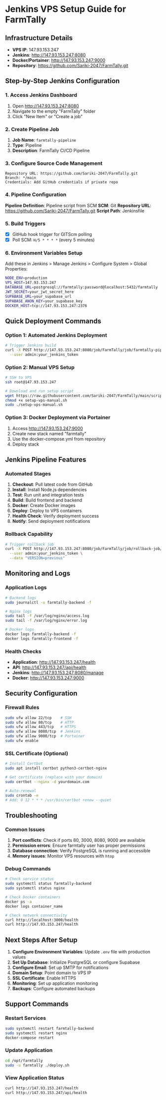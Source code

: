 # Jenkins VPS Setup Guide for FarmTally

## Infrastructure Details
- **VPS IP**: 147.93.153.247
- **Jenkins**: http://147.93.153.247:8080
- **Docker/Portainer**: http://147.93.153.247:9000
- **Repository**: https://github.com/Sariki-2047/FarmTally.git

## Step-by-Step Jenkins Configuration

### 1. Access Jenkins Dashboard
1. Open http://147.93.153.247:8080
2. Navigate to the empty "FarmTally" folder
3. Click "New Item" or "Create a job"

### 2. Create Pipeline Job
1. **Job Name**: `farmtally-pipeline`
2. **Type**: Pipeline
3. **Description**: FarmTally CI/CD Pipeline

### 3. Configure Source Code Management
```
Repository URL: https://github.com/Sariki-2047/FarmTally.git
Branch: */main
Credentials: Add GitHub credentials if private repo
```

### 4. Pipeline Configuration
**Pipeline Definition**: Pipeline script from SCM
**SCM**: Git
**Repository URL**: https://github.com/Sariki-2047/FarmTally.git
**Script Path**: Jenkinsfile

### 5. Build Triggers
- [x] GitHub hook trigger for GITScm polling
- [x] Poll SCM: `H/5 * * * *` (every 5 minutes)

### 6. Environment Variables Setup
Add these in Jenkins > Manage Jenkins > Configure System > Global Properties:

```bash
NODE_ENV=production
VPS_HOST=147.93.153.247
DATABASE_URL=postgresql://farmtally:password@localhost:5432/farmtally
JWT_SECRET=your_jwt_secret_here
SUPABASE_URL=your_supabase_url
SUPABASE_ANON_KEY=your_supabase_key
DOCKER_HOST=tcp://147.93.153.247:2376
```

## Quick Deployment Commands

### Option 1: Automated Jenkins Deployment
```bash
# Trigger Jenkins build
curl -X POST http://147.93.153.247:8080/job/FarmTally/job/farmtally-pipeline/build \
  --user admin:your_jenkins_token
```

### Option 2: Manual VPS Setup
```bash
# SSH to VPS
ssh root@147.93.153.247

# Download and run setup script
wget https://raw.githubusercontent.com/Sariki-2047/FarmTally/main/scripts/setup-vps-manual.sh
chmod +x setup-vps-manual.sh
sudo ./setup-vps-manual.sh
```

### Option 3: Docker Deployment via Portainer
1. Access http://147.93.153.247:9000
2. Create new stack named "farmtally"
3. Use the docker-compose.yml from repository
4. Deploy stack

## Jenkins Pipeline Features

### Automated Stages
1. **Checkout**: Pull latest code from GitHub
2. **Install**: Install Node.js dependencies
3. **Test**: Run unit and integration tests
4. **Build**: Build frontend and backend
5. **Docker**: Create Docker images
6. **Deploy**: Deploy to VPS containers
7. **Health Check**: Verify deployment success
8. **Notify**: Send deployment notifications

### Rollback Capability
```bash
# Trigger rollback job
curl -X POST http://147.93.153.247:8080/job/FarmTally/job/rollback-job/build \
  --user admin:your_jenkins_token \
  --data "VERSION=previous"
```

## Monitoring and Logs

### Application Logs
```bash
# Backend logs
sudo journalctl -u farmtally-backend -f

# Nginx logs
sudo tail -f /var/log/nginx/access.log
sudo tail -f /var/log/nginx/error.log

# Docker logs
docker logs farmtally-backend -f
docker logs farmtally-frontend -f
```

### Health Checks
- **Application**: http://147.93.153.247/health
- **API**: http://147.93.153.247/api/health
- **Jenkins**: http://147.93.153.247:8080/manage
- **Docker**: http://147.93.153.247:9000

## Security Configuration

### Firewall Rules
```bash
sudo ufw allow 22/tcp    # SSH
sudo ufw allow 80/tcp    # HTTP
sudo ufw allow 443/tcp   # HTTPS
sudo ufw allow 8080/tcp  # Jenkins
sudo ufw allow 9000/tcp  # Portainer
sudo ufw enable
```

### SSL Certificate (Optional)
```bash
# Install Certbot
sudo apt install certbot python3-certbot-nginx

# Get certificate (replace with your domain)
sudo certbot --nginx -d yourdomain.com

# Auto-renewal
sudo crontab -e
# Add: 0 12 * * * /usr/bin/certbot renew --quiet
```

## Troubleshooting

### Common Issues
1. **Port conflicts**: Check if ports 80, 3000, 8080, 9000 are available
2. **Permission errors**: Ensure farmtally user has proper permissions
3. **Database connection**: Verify PostgreSQL is running and accessible
4. **Memory issues**: Monitor VPS resources with `htop`

### Debug Commands
```bash
# Check service status
sudo systemctl status farmtally-backend
sudo systemctl status nginx

# Check Docker containers
docker ps -a
docker logs container_name

# Check network connectivity
curl http://localhost:3000/health
curl http://147.93.153.247/health
```

## Next Steps After Setup

1. **Configure Environment Variables**: Update `.env` file with production values
2. **Set Up Database**: Initialize PostgreSQL or configure Supabase
3. **Configure Email**: Set up SMTP for notifications
4. **Domain Setup**: Point domain to VPS IP
5. **SSL Certificate**: Enable HTTPS
6. **Monitoring**: Set up application monitoring
7. **Backups**: Configure automated backups

## Support Commands

### Restart Services
```bash
sudo systemctl restart farmtally-backend
sudo systemctl restart nginx
docker-compose restart
```

### Update Application
```bash
cd /opt/farmtally
sudo -u farmtally ./deploy.sh
```

### View Application Status
```bash
curl http://147.93.153.247/health
curl http://147.93.153.247/api/health
```